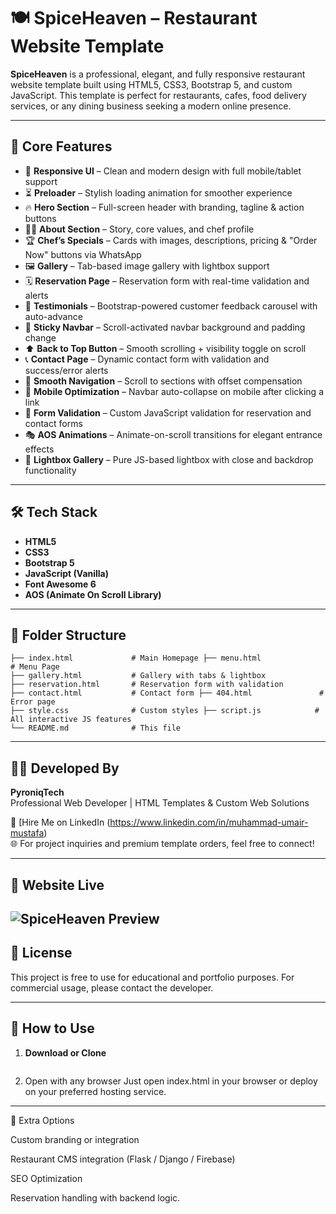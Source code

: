 # 🍽️ SpiceHeaven – Restaurant Website Template

**SpiceHeaven** is a professional, elegant, and fully responsive restaurant website template built using HTML5, CSS3, Bootstrap 5, and custom JavaScript. This template is perfect for restaurants, cafes, food delivery services, or any dining business seeking a modern online presence.

---

## 🌟 Core Features

- 🎨 **Responsive UI** – Clean and modern design with full mobile/tablet support
- ⏳ **Preloader** – Stylish loading animation for smoother experience
- 🔥 **Hero Section** – Full-screen header with branding, tagline & action buttons
- 🧑‍🍳 **About Section** – Story, core values, and chef profile
- 🏆 **Chef’s Specials** – Cards with images, descriptions, pricing & "Order Now" buttons via WhatsApp
- 🖼️ **Gallery** – Tab-based image gallery with lightbox support
- 🗓️ **Reservation Page** – Reservation form with real-time validation and alerts
- 💬 **Testimonials** – Bootstrap-powered customer feedback carousel with auto-advance
- 🛑 **Sticky Navbar** – Scroll-activated navbar background and padding change
- ⬆️ **Back to Top Button** – Smooth scrolling + visibility toggle on scroll
- 📞 **Contact Page** – Dynamic contact form with validation and success/error alerts
- 🧭 **Smooth Navigation** – Scroll to sections with offset compensation
- 📱 **Mobile Optimization** – Navbar auto-collapse on mobile after clicking a link
- 🧪 **Form Validation** – Custom JavaScript validation for reservation and contact forms
- 🎭 **AOS Animations** – Animate-on-scroll transitions for elegant entrance effects
- 🌙 **Lightbox Gallery** – Pure JS-based lightbox with close and backdrop functionality

---

## 🛠️ Tech Stack

- **HTML5**
- **CSS3**
- **Bootstrap 5**
- **JavaScript (Vanilla)**
- **Font Awesome 6**
- **AOS (Animate On Scroll Library)**

---

## 🧩 Folder Structure
```
├── index.html             # Main Homepage ├── menu.html              # Menu Page 
├── gallery.html           # Gallery with tabs & lightbox 
├── reservation.html       # Reservation form with validation 
├── contact.html           # Contact form ├── 404.html               # Error page 
├── style.css              # Custom styles ├── script.js            # All interactive JS features 
└── README.md              # This file
```
---

## 👨‍💻 Developed By

**PyroniqTech**  
Professional Web Developer | HTML Templates & Custom Web Solutions

📩 [Hire Me on LinkedIn (https://www.linkedin.com/in/muhammad-umair-mustafa)  
🌐 For project inquiries and premium template orders, feel free to connect!

---

## 📸 Website Live

![SpiceHeaven Preview](https://spiceheaven.vercel.app)
---

## 📌 License

This project is free to use for educational and portfolio purposes. For commercial usage, please contact the developer.

---

## 🚀 How to Use

1. **Download or Clone**
   ```bash
   
2. Open with any browser
Just open index.html in your browser or deploy on your preferred hosting service.




---

🔗 Extra Options

Custom branding or integration

Restaurant CMS integration (Flask / Django / Firebase)

SEO Optimization

Reservation handling with backend logic.
